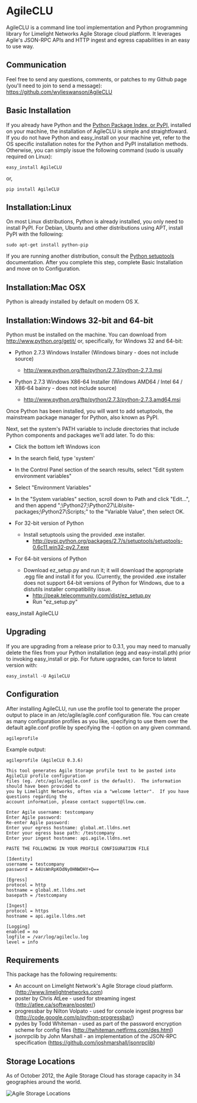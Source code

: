 AgileCLU
========
AgileCLU is a command line tool implementation and Python programming library for Limelight Networks Agile Storage cloud platform.  It leverages Agile's JSON-RPC APIs and HTTP ingest and egress capabilities in an easy to use way.  

Communication
-------------
Feel free to send any questions, comments, or patches to my Github page (you'll need to join to send a message): 
https://github.com/wylieswanson/AgileCLU


Basic Installation
------------------
If you already have Python and the [Python Package Index, or PyPI,](http://pypi.python.org/pypi/setuptools) installed on your machine, the installation of AgileCLU is simple and straightfoward.  If you do not have Python and easy_install on your machine yet, refer to the OS specific installation notes for the Python and PyPI installation methods.  Otherwise, you can simply issue the following command (sudo is usually required on Linux):

	easy_install AgileCLU

or,

	pip install AgileCLU

Installation:Linux
------------------

On most Linux distributions, Python is already installed, you only need to install PyPI.  For Debian, Ubuntu and other distributions using APT, install PyPI with the following:

	sudo apt-get install python-pip

If you are running another distribution, consult the [Python setuptools](http://pypi.python.org/pypi/setuptools) documentation.  After you complete this step, complete Basic Installation and move on to Configuration.

Installation:Mac OSX
--------------------
Python is already installed by default on modern OS X.

Installation:Windows 32-bit and 64-bit
--------------------------------------
Python must be installed on the machine.  You can download from http://www.python.org/getit/ or, specifically, for Windows 32 and 64-bit:

* Python 2.7.3 Windows Installer (Windows binary - does not include source)
	* http://www.python.org/ftp/python/2.7.3/python-2.7.3.msi

* Python 2.7.3 Windows X86-64 Installer (Windows AMD64 / Intel 64 / X86-64 bainry - does not include source)
	* http://www.python.org/ftp/python/2.7.3/python-2.7.3.amd64.msi

Once Python has been installed, you will want to add setuptools, the mainstream package manager for Python, also known as PyPI.

Next, set the system's PATH variable to include directories that include Python components and packages we'll add later.  To do this:

* Click the bottom left Windows icon
* In the search field, type 'system'
* In the Control Panel section of the search results, select "Edit system environment variables"
* Select "Environment Variables"
* In the "System variables" section, scroll down to Path and click "Edit...", and then append ";\Python27;\Python27\Lib\site-packages;\Python27\Scripts;" to the "Variable Value", then select OK.


* For 32-bit version of Python 
	* Install setuptools using the provided .exe installer.
		* http://pypi.python.org/packages/2.7/s/setuptools/setuptools-0.6c11.win32-py2.7.exe

* For 64-bit versions of Python
	* Download ez_setup.py and run it; it will download the appropriate .egg file and install it for you. (Currently, the provided .exe installer does not support 64-bit versions of Python for Windows, due to a distutils installer compatibility issue.
		* http://peak.telecommunity.com/dist/ez_setup.py
		* Run "ez_setup.py"


easy_install AgileCLU

Upgrading
---------
If you are upgrading from a release prior to 0.3.1, you may need to manually delete the files from your Python installation (egg and easy-install.pth) prior to invoking easy_install or pip.  For future upgrades, can force to latest version with:

	easy_install -U AgileCLU


Configuration 
-------------
After installing AgileCLU, run use the profile tool to generate the proper output to place in an /etc/agile/agile.conf configuration file.  You can create as many configuration profiles as you like, specifying to use them over the default agile.conf profile by specifying the -l option on any given command.

	agileprofile

Example output:

	agileprofile (AgileCLU 0.3.6)
	
	This tool generates Agile Storage profile text to be pasted into AgileCLU profile configuration
	files (eg. /etc/agile/agile.conf is the default).  The information should have been provided to
	you by Limelight Networks, often via a "welcome letter".  If you have questions regarding the
	account information, please contact support@llnw.com.
	
	Enter Agile username: testcompany
	Enter Agile password: 
	Re-enter Agile password: 
	Enter your egress hostname: global.mt.lldns.net
	Enter your egress base path: /testcompany
	Enter your ingest hostname: api.agile.lldns.net
	
	PASTE THE FOLLOWING IN YOUR PROFILE CONFIGURATION FILE 
	
	[Identity]
	username = testcompany
	password = A4UsWnRpKOdNy0HNWDHY+Q==
	
	[Egress]
	protocol = http
	hostname = global.mt.lldns.net
	basepath = /testcompany
	
	[Ingest]
	protocol = https
	hostname = api.agile.lldns.net
	
	[Logging]
	enabled = no
	logfile = /var/log/agileclu.log
	level = info

Requirements
------------
This package has the following requirements:

* An account on Limelight Network's Agile Storage cloud platform. (http://www.limelightnetworks.com)
* poster by Chris AtLee - used for streaming ingest (http://atlee.ca/software/poster/)
* progressbar by Nilton Volpato - used for console ingest progress bar (http://code.google.com/p/python-progressbar/)
* pydes by Todd Whiteman - used as part of the password encryption scheme for config files (http://twhiteman.netfirms.com/des.html)
* jsonrpclib by John Marshall - an implementation of the JSON-RPC specification (https://github.com/joshmarshall/jsonrpclib)

Storage Locations
-----------------
As of October 2012, the Agile Storage Cloud has storage capacity in 34 geographies around the world.

![Agile Storage Locations](https://raw.github.com/wylieswanson/AgileCLU/master/agile_locations_oct_2012.jpg)
